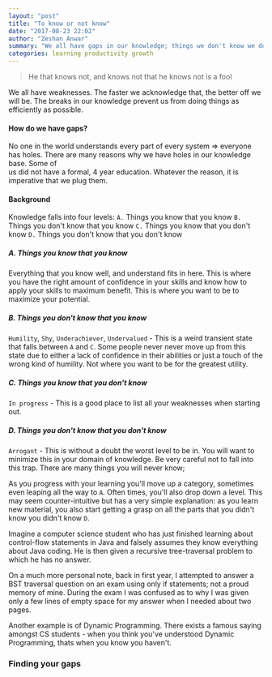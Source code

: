 ```yaml
---
layout: "post"
title: "To know or not know"
date: "2017-08-23 22:02"
author: "Zeshan Anwar"
summary: "We all have gaps in our knowledge; things we don't know we don't know. How does one go about eliminating them?"
categories: learning productivity growth
---
```


> He that knows not, and knows not that he knows not is a fool

We all have weaknesses. The faster we acknowledge that, the better off we will
be. The breaks in our knowledge prevent us from doing things as efficiently as
possible.

#### How do we have gaps?
No one in the world understands every part of every system => everyone has
holes. There are many reasons why we have holes in our knowledge base. Some of  
us did not have a formal, 4 year education. Whatever the reason, it is
imperative that we plug them.

#### Background

Knowledge falls into four levels:
`A.` Things you know that you know
`B.` Things you don't know that you know
`C.` Things you know that you don't know
`D.` Things you don't know that you don't know


##### A. Things you know that you know
Everything that you know well, and understand fits in here. This is where you have the right amount of confidence in your skills and know how to apply your skills to maximum benefit. This is where you want to be to maximize your potential.


##### B. Things you don't know that you know
`Humility`, `Shy`, `Underachiever`, `Undervalued` - This is a weird transient state that falls between `A` and `C`. Some people never never move up from this state due to either a lack of confidence in their abilities or just a touch of the wrong kind of humility. Not where you want to be for the greatest utility.

##### C. Things you know that you don't know
`In progress` - This is a good place to list all your weaknesses when starting out.

##### D. Things you don't know that you don't know
`Arrogant` - This is without a doubt the worst level to be in. You will want to minimize this in your domain of knowledge. Be very careful not to fall into this trap. There are many things you will never know;



As you progress with your learning you'll move up a category, sometimes even leaping all the way to `A`. Often times, you'll also drop down a level. This may seem counter-intuitive but has a very simple explanation: as you learn new material, you also start getting a grasp on all the parts that you didn't know you didn't know `D`.

Imagine a computer science student who has just finished learning about control-flow statements in Java and falsely assumes they know everything about Java coding. He is then given a recursive tree-traversal problem to which he has no answer.

On a much more personal note, back in first year, I attempted to answer a BST traversal question on an exam using only if statements; not a proud memory of mine. During the exam I was confused as to why I was given only a few lines of empty space for my answer when I needed about two pages.

Another example is of Dynamic Programming. There exists a famous saying amongst CS students - when you think you've understood Dynamic Programming, thats when you know you haven't.


### Finding your gaps

